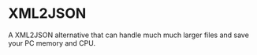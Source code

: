 # XML2JSON
A XML2JSON alternative that can handle much much larger files and save your PC memory and CPU.

